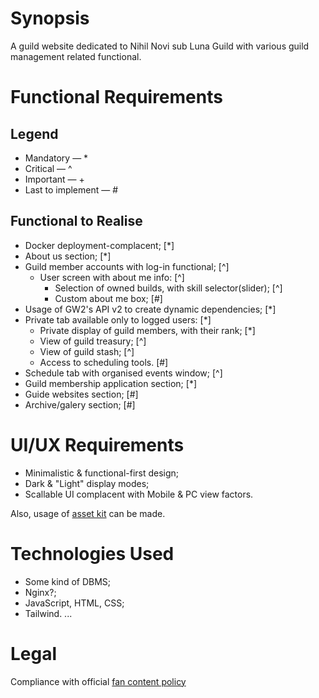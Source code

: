 # Synopsis

A guild website dedicated to Nihil Novi sub Luna Guild with various guild management related functional.

# Functional Requirements

## Legend
- Mandatory — *
- Critical — ^
- Important — +
- Last to implement — #

## Functional to Realise
- Docker deployment-complacent; [*]
- About us section; [*]
- Guild member accounts with log-in functional; [^]
	- User screen with about me info: [^]
		- Selection of owned builds, with skill selector(slider); [^]
		- Custom about me box; [#]
- Usage of GW2's API v2 to create dynamic dependencies; [*]
- Private tab available only to logged users: [*]
	- Private display of guild members, with their rank; [*]
	- View of guild treasury; [^]
	- View of guild stash; [^]
	- Access to scheduling tools. [#]
- Schedule tab with organised events window; [^]
- Guild membership application section; [*]
- Guide websites section; [#]
- Archive/galery section; [#]

# UI/UX Requirements

- Minimalistic & functional-first design;
- Dark & "Light" display modes;
- Scallable UI complacent with Mobile & PC view factors.

Also, usage of [asset kit](https://www.guildwars2.com/en/media/asset-kit/) can be made.

# Technologies Used

- Some kind of DBMS;
- Nginx?;
- JavaScript, HTML, CSS;
- Tailwind.
...

# Legal

Compliance with official [fan content policy](https://us.ncsoft.com/en-us/legal/ncsoft/content-terms-of-use)